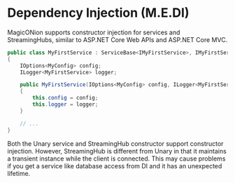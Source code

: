 # Dependency Injection (M.E.DI)
MagicONion supports constructor injection for services and StreamingHubs, similar to ASP.NET Core Web APIs and ASP.NET Core MVC.

```csharp
public class MyFirstService : ServiceBase<IMyFirstService>, IMyFirstService
{
    IOptions<MyConfig> config;
    ILogger<MyFirstService> logger;

    public MyFirstService(IOptions<MyConfig> config, ILogger<MyFirstService> logger)
    {
        this.config = config;
        this.logger = logger;
    }

    // ...
}
```

Both the Unary service and StreamingHub constructor support constructor injection. However, StreamingHub is different from Unary in that it maintains a transient instance while the client is connected. This may cause problems if you get a service like database access from DI and it has an unexpected lifetime.

